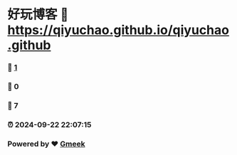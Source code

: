 # 好玩博客 :link: https://qiyuchao.github.io/qiyuchao.github 
### :page_facing_up: [1](https://qiyuchao.github.io/qiyuchao.github/tag.html) 
### :speech_balloon: 0 
### :hibiscus: 7 
### :alarm_clock: 2024-09-22 22:07:15 
### Powered by :heart: [Gmeek](https://github.com/Meekdai/Gmeek)
